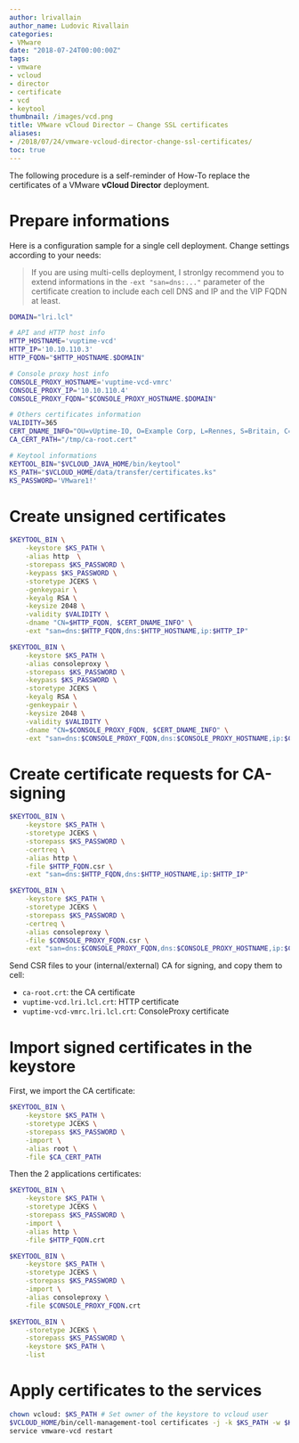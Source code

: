 ```yaml
---
author: lrivallain
author_name: Ludovic Rivallain
categories:
- VMware
date: "2018-07-24T00:00:00Z"
tags:
- vmware
- vcloud
- director
- certificate
- vcd
- keytool
thumbnail: /images/vcd.png
title: VMware vCloud Director – Change SSL certificates
aliases: 
- /2018/07/24/vmware-vcloud-director-change-ssl-certificates/
toc: true
---
```


The following procedure is a self-reminder of How-To replace the certificates of a VMware **vCloud Director** deployment.

# Prepare informations

Here is a configuration sample for a single cell deployment. Change settings according to your needs:

> If you are using multi-cells deployment, I stronlgy recommend you to extend informations in the `-ext "san=dns:..."` parameter of the certificate creation to include each cell DNS and IP and the VIP FQDN at least. 

```bash
DOMAIN="lri.lcl"

# API and HTTP host info
HTTP_HOSTNAME='vuptime-vcd'
HTTP_IP='10.10.110.3'
HTTP_FQDN="$HTTP_HOSTNAME.$DOMAIN"

# Console proxy host info
CONSOLE_PROXY_HOSTNAME='vuptime-vcd-vmrc'
CONSOLE_PROXY_IP='10.10.110.4'
CONSOLE_PROXY_FQDN="$CONSOLE_PROXY_HOSTNAME.$DOMAIN"

# Others certificates information
VALIDITY=365
CERT_DNAME_INFO="OU=vUptime-IO, O=Example Corp, L=Rennes, S=Britain, C=FR"
CA_CERT_PATH="/tmp/ca-root.cert"

# Keytool informations
KEYTOOL_BIN="$VCLOUD_JAVA_HOME/bin/keytool"
KS_PATH="$VCLOUD_HOME/data/transfer/certificates.ks"
KS_PASSWORD='VMware1!'
```

# Create unsigned certificates

```bash
$KEYTOOL_BIN \
    -keystore $KS_PATH \
    -alias http  \
    -storepass $KS_PASSWORD \
    -keypass $KS_PASSWORD \
    -storetype JCEKS \
    -genkeypair \
    -keyalg RSA \
    -keysize 2048 \
    -validity $VALIDITY \
    -dname "CN=$HTTP_FQDN, $CERT_DNAME_INFO" \
    -ext "san=dns:$HTTP_FQDN,dns:$HTTP_HOSTNAME,ip:$HTTP_IP"

$KEYTOOL_BIN \
    -keystore $KS_PATH \
    -alias consoleproxy \
    -storepass $KS_PASSWORD \
    -keypass $KS_PASSWORD \
    -storetype JCEKS \
    -keyalg RSA \
    -genkeypair \
    -keysize 2048 \
    -validity $VALIDITY \
    -dname "CN=$CONSOLE_PROXY_FQDN, $CERT_DNAME_INFO" \
    -ext "san=dns:$CONSOLE_PROXY_FQDN,dns:$CONSOLE_PROXY_HOSTNAME,ip:$CONSOLE_PROXY_IP"
```

# Create certificate requests for CA-signing

```bash
$KEYTOOL_BIN \
    -keystore $KS_PATH \
    -storetype JCEKS \
    -storepass $KS_PASSWORD \
    -certreq \
    -alias http \
    -file $HTTP_FQDN.csr \
    -ext "san=dns:$HTTP_FQDN,dns:$HTTP_HOSTNAME,ip:$HTTP_IP"

$KEYTOOL_BIN \
    -keystore $KS_PATH \
    -storetype JCEKS \
    -storepass $KS_PASSWORD \
    -certreq \
    -alias consoleproxy \
    -file $CONSOLE_PROXY_FQDN.csr \
    -ext "san=dns:$CONSOLE_PROXY_FQDN,dns:$CONSOLE_PROXY_HOSTNAME,ip:$CONSOLE_PROXY_IP"
```

Send CSR files to your (internal/external) CA for signing, and copy them to cell:
* `ca-root.crt`: the CA certificate
* `vuptime-vcd.lri.lcl.crt`: HTTP certificate
* `vuptime-vcd-vmrc.lri.lcl.crt`: ConsoleProxy certificate

# Import signed certificates in the keystore

First, we import the CA certificate:

```bash
$KEYTOOL_BIN \
    -keystore $KS_PATH \
    -storetype JCEKS \
    -storepass $KS_PASSWORD \
    -import \
    -alias root \
    -file $CA_CERT_PATH
```

Then the 2 applications certificates:

```bash
$KEYTOOL_BIN \
    -keystore $KS_PATH \
    -storetype JCEKS \
    -storepass $KS_PASSWORD \
    -import \
    -alias http \
    -file $HTTP_FQDN.crt

$KEYTOOL_BIN \
    -keystore $KS_PATH \
    -storetype JCEKS \
    -storepass $KS_PASSWORD \
    -import \
    -alias consoleproxy \
    -file $CONSOLE_PROXY_FQDN.crt
```

```bash
$KEYTOOL_BIN \
    -storetype JCEKS \
    -storepass $KS_PASSWORD \
    -keystore $KS_PATH \
    -list
```

# Apply certificates to the services

```bash
chown vcloud: $KS_PATH # Set owner of the keystore to vcloud user
$VCLOUD_HOME/bin/cell-management-tool certificates -j -k $KS_PATH -w $KS_PASSWORD
service vmware-vcd restart
```
